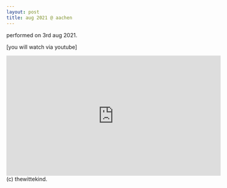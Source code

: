 ```yaml
---
layout: post
title: aug 2021 @ aachen
---
```


performed on 3rd aug 2021.

[you will watch via youtube]

<iframe width="560" height="315" src="https://www.youtube.com/embed/Rw_TgY-ahO8" title="YouTube video player" frameborder="0" allow="accelerometer; autoplay; clipboard-write; encrypted-media; gyroscope; picture-in-picture" allowfullscreen></iframe>

<br>
(c) thewittekind.
 &nbsp;